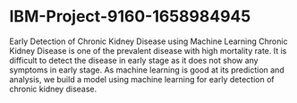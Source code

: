 # IBM-Project-9160-1658984945
Early Detection of Chronic Kidney Disease using Machine Learning
Chronic Kidney Disease is one of the prevalent disease with high mortality rate. It is difficult to detect the disease in early stage as it does not show any symptoms in early stage. As machine learning is good at its prediction and analysis, we build a model using machine learning for early detection of chronic kidney disease.
